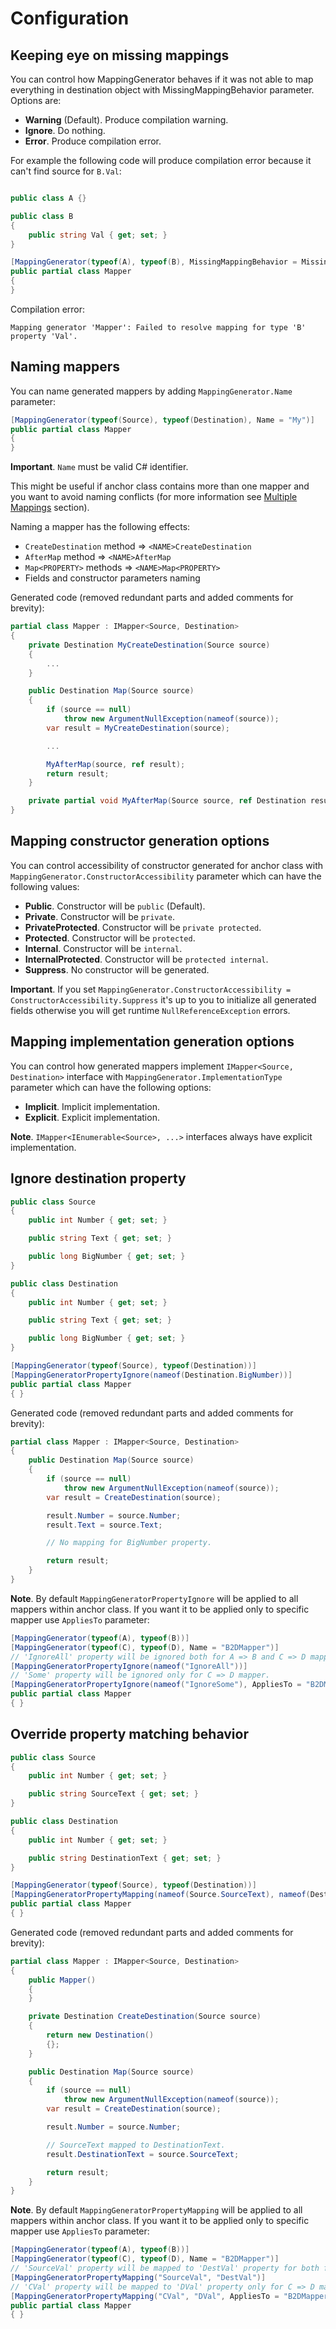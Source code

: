 # Configuration

## Keeping eye on missing mappings

You can control how MappingGenerator behaves if it was not able to map everything in destination object with MissingMappingBehavior parameter. Options are:

* **Warning** (Default). Produce compilation warning.
* **Ignore**. Do nothing.
* **Error**. Produce compilation error.

For example the following code will produce compilation error because it can't find source for `B.Val`:

```csharp

public class A {}

public class B 
{ 
    public string Val { get; set; }
}

[MappingGenerator(typeof(A), typeof(B), MissingMappingBehavior = MissingMappingBehavior.Error)]
public partial class Mapper 
{
}
```

Compilation error:

`Mapping generator 'Mapper': Failed to resolve mapping for type 'B' property 'Val'.`

## Naming mappers

You can name generated mappers by adding `MappingGenerator.Name` parameter:

```csharp
[MappingGenerator(typeof(Source), typeof(Destination), Name = "My")]
public partial class Mapper
{
}
```

**Important**. `Name` must be valid C# identifier.

This might be useful if anchor class contains more than one mapper and you want to avoid naming conflicts (for more information see [Multiple Mappings](./MultipleMappers.md) section).

Naming a mapper has the following effects:

* `CreateDestination` method => `<NAME>CreateDestination`
* `AfterMap` method => `<NAME>AfterMap`
* `Map<PROPERTY>` methods => `<NAME>Map<PROPERTY>`
* Fields and constructor parameters naming

Generated code (removed redundant parts and added comments for brevity):

```csharp
partial class Mapper : IMapper<Source, Destination>
{
    private Destination MyCreateDestination(Source source)
    {
        ...
    }

    public Destination Map(Source source)
    {
        if (source == null)
            throw new ArgumentNullException(nameof(source));
        var result = MyCreateDestination(source);

        ...

        MyAfterMap(source, ref result);
        return result;
    }

    private partial void MyAfterMap(Source source, ref Destination result);
}
```

## Mapping constructor generation options

You can control accessibility of constructor generated for anchor class with `MappingGenerator.ConstructorAccessibility` parameter which can have the following values:

* **Public**. Constructor will be `public` (Default).
* **Private**. Constructor will be `private`.
* **PrivateProtected**. Constructor will be `private protected`.
* **Protected**. Constructor will be `protected`.
* **Internal**. Constructor will be `internal`.
* **InternalProtected**. Constructor will be `protected internal`.
* **Suppress**. No constructor will be generated.

**Important**. If you set `MappingGenerator.ConstructorAccessibility = ConstructorAccessibility.Suppress` it's up to you to initialize all generated fields otherwise you will get runtime `NullReferenceException` errors.

## Mapping implementation generation options

You can control how generated mappers implement `IMapper<Source, Destination>` interface with `MappingGenerator.ImplementationType` parameter which can have the following options:

* **Implicit**. Implicit implementation.
* **Explicit**. Explicit implementation.

**Note**. `IMapper<IEnumerable<Source>, ...>` interfaces always have explicit implementation.

## Ignore destination property

```csharp
public class Source
{
    public int Number { get; set; }

    public string Text { get; set; }

    public long BigNumber { get; set; }
}

public class Destination
{
    public int Number { get; set; }

    public string Text { get; set; }

    public long BigNumber { get; set; }
}

[MappingGenerator(typeof(Source), typeof(Destination))]
[MappingGeneratorPropertyIgnore(nameof(Destination.BigNumber))]
public partial class Mapper
{ }
```

Generated code (removed redundant parts and added comments for brevity):

```csharp
partial class Mapper : IMapper<Source, Destination>
{
    public Destination Map(Source source)
    {
        if (source == null)
            throw new ArgumentNullException(nameof(source));
        var result = CreateDestination(source);

        result.Number = source.Number;
        result.Text = source.Text;

        // No mapping for BigNumber property.

        return result;
    }
}
```

**Note**. By default `MappingGeneratorPropertyIgnore` will be applied to all mappers within anchor class. If you want it to be applied only to specific mapper use `AppliesTo` parameter:

```csharp
[MappingGenerator(typeof(A), typeof(B))]
[MappingGenerator(typeof(C), typeof(D), Name = "B2DMapper")]
// 'IgnoreAll' property will be ignored both for A => B and C => D mappers.
[MappingGeneratorPropertyIgnore(nameof("IgnoreAll"))]
// 'Some' property will be ignored only for C => D mapper.
[MappingGeneratorPropertyIgnore(nameof("IgnoreSome"), AppliesTo = "B2DMapper")]
public partial class Mapper
{ }
```

## Override property matching behavior

```csharp
public class Source
{
    public int Number { get; set; }

    public string SourceText { get; set; }
}

public class Destination
{
    public int Number { get; set; }

    public string DestinationText { get; set; }
}

[MappingGenerator(typeof(Source), typeof(Destination))]
[MappingGeneratorPropertyMapping(nameof(Source.SourceText), nameof(Destination.DestinationText))]
public partial class Mapper
{ }
```

Generated code (removed redundant parts and added comments for brevity):

```csharp
partial class Mapper : IMapper<Source, Destination>
{
    public Mapper()
    {
    }

    private Destination CreateDestination(Source source)
    {
        return new Destination()
        {};
    }

    public Destination Map(Source source)
    {
        if (source == null)
            throw new ArgumentNullException(nameof(source));
        var result = CreateDestination(source);

        result.Number = source.Number;

        // SourceText mapped to DestinationText.
        result.DestinationText = source.SourceText;

        return result;
    }
}
```

**Note**. By default `MappingGeneratorPropertyMapping` will be applied to all mappers within anchor class. If you want it to be applied only to specific mapper use `AppliesTo` parameter:

```csharp
[MappingGenerator(typeof(A), typeof(B))]
[MappingGenerator(typeof(C), typeof(D), Name = "B2DMapper")]
// 'SourceVal' property will be mapped to 'DestVal' property for both for A => B and C => D mappers.
[MappingGeneratorPropertyMapping("SourceVal", "DestVal")]
// 'CVal' property will be mapped to 'DVal' property only for C => D mapper.
[MappingGeneratorPropertyMapping("CVal", "DVal", AppliesTo = "B2DMapper")]
public partial class Mapper
{ }
```

